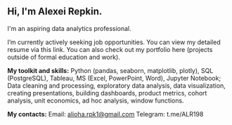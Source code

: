 ## Hi, I'm Alexei Repkin.
I'm an aspiring data analytics professional.

I’m currently actively seeking job opportunities. You can view my detailed resume via this link.
You can also check out my portfolio here (projects outside of formal education and work).

__My toolkit and skills:__
Python (pandas, seaborn, matplotlib, plotly), SQL (PostgreSQL), Tableau, MS (Excel, PowerPoint, Word), Jupyter Notebook;
Data cleaning and processing, exploratory data analysis, data visualization, creating presentations, building dashboards, product metrics, cohort analysis, unit economics, ad hoc analysis, window functions.

__My contacts:__
Email: alioha.rpk1@gmail.com
Telegram: t.me/ALR198

